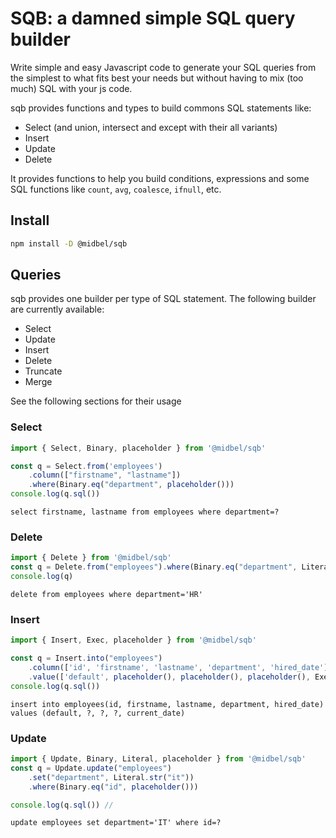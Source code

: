 # SQB: a damned simple SQL query builder

Write simple and easy Javascript code to generate your SQL queries from the simplest to what fits best your needs but without having to mix (too much) SQL with your js code.

sqb provides functions and types to build commons SQL statements like:

* Select (and union, intersect and except with their all variants)
* Insert
* Update
* Delete

It provides functions to help you build conditions, expressions and some SQL functions like `count`, `avg`, `coalesce`, `ifnull`, etc.

## Install

```bash
npm install -D @midbel/sqb
```

## Queries

sqb provides one builder per type of SQL statement. The following builder are currently available:

* Select
* Update
* Insert
* Delete
* Truncate
* Merge

See the following sections for their usage

### Select

```js
import { Select, Binary, placeholder } from '@midbel/sqb'

const q = Select.from('employees')
	.column(["firstname", "lastname"])
	.where(Binary.eq("department", placeholder()))
console.log(q.sql())
```
```shell
select firstname, lastname from employees where department=?
```

### Delete

```js
import { Delete } from '@midbel/sqb'
const q = Delete.from("employees").where(Binary.eq("department", Literal.str("HR")))
console.log(q)
```
```shell
delete from employees where department='HR'
```

### Insert

```js
import { Insert, Exec, placeholder } from '@midbel/sqb'

const q = Insert.into("employees")
	.column(['id', 'firstname', 'lastname', 'department', 'hired_date'])
	.value(['default', placeholder(), placeholder(), placeholder(), Exec.currentDate()])
console.log(q.sql())
```
```shell
insert into employees(id, firstname, lastname, department, hired_date) values (default, ?, ?, ?, current_date)
```

### Update

```js
import { Update, Binary, Literal, placeholder } from '@midbel/sqb'
const q = Update.update("employees")
	.set("department", Literal.str("it"))
	.where(Binary.eq("id", placeholder()))

console.log(q.sql()) // 
```
```shell
update employees set department='IT' where id=?
```